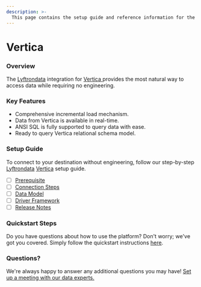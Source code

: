 ```yaml
---
description: >-
  This page contains the setup guide and reference information for the Vertica source connector.
---
```


# Vertica

### Overview

The [Lyftrondata](https://www.lyftrondata.com/) integration for [Vertica](https://www.lyftrondata.com/integration/vertica/)[ ](https://www.lyftrondata.com/integration/vertica/)provides the most natural way to access data while requiring no engineering.

### Key Features

* Comprehensive incremental load mechanism.
* Data from Vertica is available in real-time.&#x20;
* ANSI SQL is fully supported to query data with ease.
* Ready to query Vertica relational schema model.

### Setup Guide

To connect to your destination without engineering, follow our step-by-step [Lyftrondata](https://www.lyftrondata.com/)  [Vertica](https://www.lyftrondata.com/integration/vertica/) setup guide.

* [ ] [Prerequisite](../../technology-analytics/vertica/prerequisite.md)
* [ ] [Connection Steps](../../technology-analytics/vertica/connection-steps.md)
* [ ] [Data Model](../../technology-analytics/vertica/data-model/)
* [ ] [Driver Framework](../../technology-analytics/vertica/driver-framework/)
* [ ] [Release Notes](../../technology-analytics/vertica/release-notes.md)

### Quickstart Steps

Do you have questions about how to use the platform? Don't worry; we've got you covered. Simply follow the quickstart instructions [here](../../../quickstart-steps.md).

### Questions? <a href="#questions" id="questions"></a>

We're always happy to answer any additional questions you may have! [Set up a meeting with our data experts.](https://www.lyftrondata.com/book-a-meeting/)

